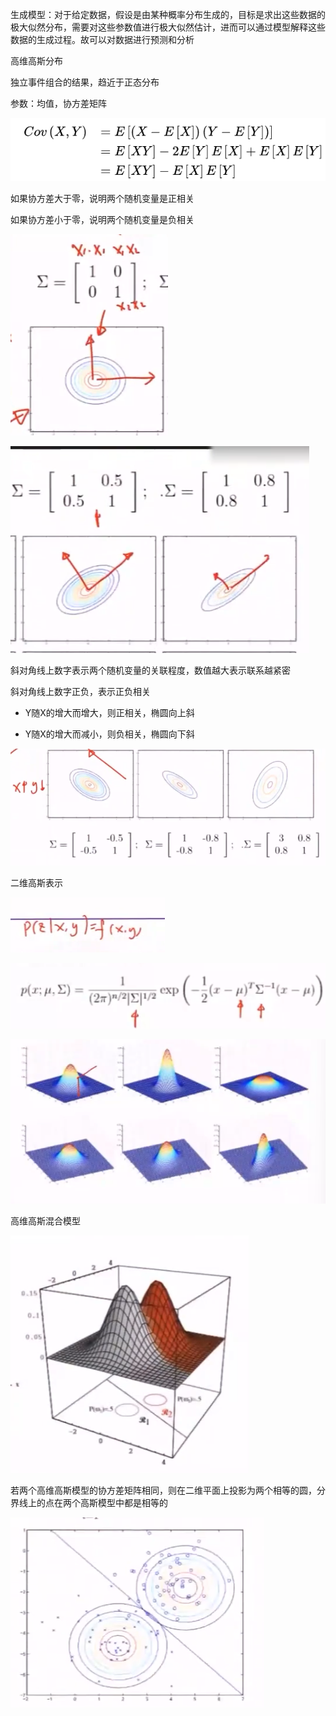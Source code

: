 生成模型：对于给定数据，假设是由某种概率分布生成的，目标是求出这些数据的极大似然分布，需要对这些参数值进行极大似然估计，进而可以通过模型解释这些数据的生成过程。故可以对数据进行预测和分析

高维高斯分布

独立事件组合的结果，趋近于正态分布

参数：均值，协方差矩阵

![image-20230131154944989](10.无监督/image-20230131154944989.png)

如果协方差大于零，说明两个随机变量是正相关

如果协方差小于零，说明两个随机变量是负相关

![image-20230131154618964](10.高斯混合模型/image-20230131154618964.png)

![image-20230131154705558](10.高斯混合模型/image-20230131154705558.png)

斜对角线上数字表示两个随机变量的关联程度，数值越大表示联系越紧密

斜对角线上数字正负，表示正负相关

- Y随X的增大而增大，则正相关，椭圆向上斜

- Y随X的增大而减小，则负相关，椭圆向下斜

![image-20230131155601506](10.高斯混合模型/image-20230131155601506.png)

二维高斯表示

![image-20230131155815772](10.高斯混合模型/image-20230131155815772.png)

![image-20230131153730234](10.高斯混合模型/image-20230131153730234.png)

![image-20230131153736724](10.高斯混合模型/image-20230131153736724.png)

高维高斯混合模型

![image-20230131160648346](10.高斯混合模型/image-20230131160648346.png)

若两个高维高斯模型的协方差矩阵相同，则在二维平面上投影为两个相等的圆，分界线上的点在两个高斯模型中都是相等的

![image-20230131160701005](10.高斯混合模型/image-20230131160701005.png)